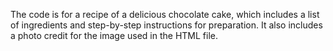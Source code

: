 The code is for a recipe of a delicious chocolate cake, which includes a list of ingredients and step-by-step instructions for preparation. It also includes a photo credit for the image used in the HTML file.
